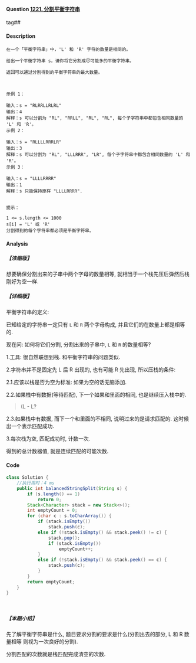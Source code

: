 #### Question [1221. 分割平衡字符串](https://leetcode-cn.com/problems/split-a-string-in-balanced-strings/)

tag##



#### Description

```
在一个「平衡字符串」中，'L' 和 'R' 字符的数量是相同的。

给出一个平衡字符串 s，请你将它分割成尽可能多的平衡字符串。

返回可以通过分割得到的平衡字符串的最大数量。

 

示例 1：

输入：s = "RLRRLLRLRL"
输出：4
解释：s 可以分割为 "RL", "RRLL", "RL", "RL", 每个子字符串中都包含相同数量的 'L' 和 'R'。
示例 2：

输入：s = "RLLLLRRRLR"
输出：3
解释：s 可以分割为 "RL", "LLLRRR", "LR", 每个子字符串中都包含相同数量的 'L' 和 'R'。
示例 3：

输入：s = "LLLLRRRR"
输出：1
解释：s 只能保持原样 "LLLLRRRR".
 

提示：

1 <= s.length <= 1000
s[i] = 'L' 或 'R'
分割得到的每个字符串都必须是平衡字符串。

```



#### Analysis

##### 【浓缩版】

想要确保分割出来的子串中两个字母的数量相等, 就相当于一个栈先压后弹然后栈刚好为空一样.



##### 【详细版】

平衡字符串的定义: 

已知给定的字符串一定只有 `L` 和 `R` 两个字母构成, 并且它们的在数量上都是相等的.

现在问: 如何将它们分割, 分割出来的子串中, `L` 和 `R` 的数量相等?

1.工具: 很自然联想到栈. 和平衡字符串的问题类似.

2.字符串并不是固定先 L 后 R 出现的, 也有可能 R 先出现, 所以压栈的条件:

2.1.应该以栈是否为空为标准: 如果为空的话无脑添加.

2.2.如果栈中有数据(等待匹配), 下一个如果和里面的相同, 也是继续压入栈中的.

> (L	-	L?

2.3.如果栈中有数据, 而下一个和里面的不相同, 说明过来的是请求匹配的. 这时候出一个表示匹配成功.

3.每次栈为空, 匹配成功时, 计数一次.

得到的总计数器值, 就是连续匹配的可能次数.



#### Code

```java
class Solution {
    //执行用时：4 ms
    public int balancedStringSplit(String s) {
        if (s.length() == 1)
            return 0;
        Stack<Character> stack = new Stack<>();
        int emptyCount = 0;
        for (char c : s.toCharArray()) {
            if (stack.isEmpty()) 
                stack.push(c);
            else if (!stack.isEmpty() && stack.peek() != c) {                 
                stack.pop();
                if (stack.isEmpty())
                    emptyCount++;            
            }
            else if (!stack.isEmpty() && stack.peek() == c) {
                stack.push(c);
            }
        }
        return emptyCount;
    }
}
```



​			

##### 【本题小结】

先了解平衡字符串是什么, 题目要求分割的要求是什么(分割出去的部分, L 和 R 数量相等 则视为一次良好的分割).

分割匹配的次数就是栈匹配完成清空的次数.	





